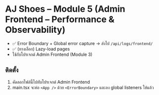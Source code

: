# AJ Shoes – Module 5 (Admin Frontend – Performance & Observability)

- ✅ Error Boundary + Global error capture → ส่งไป `/api/logs/frontend/`
- ✅ (ทางเลือก) Lazy-load pages
- ใช้กับโปรเจกต์ Admin Frontend (Module 3)

## ติดตั้ง
1) คัดลอกไฟล์นี้ไปทับโปรเจกต์ Admin Frontend
2) main.tsx จะห่อ `<App />` ด้วย `<ErrorBoundary>` และลง global listeners ให้แล้ว
